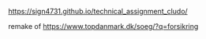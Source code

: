 https://sign4731.github.io/technical_assignment_cludo/

remake of https://www.topdanmark.dk/soeg/?q=forsikring
